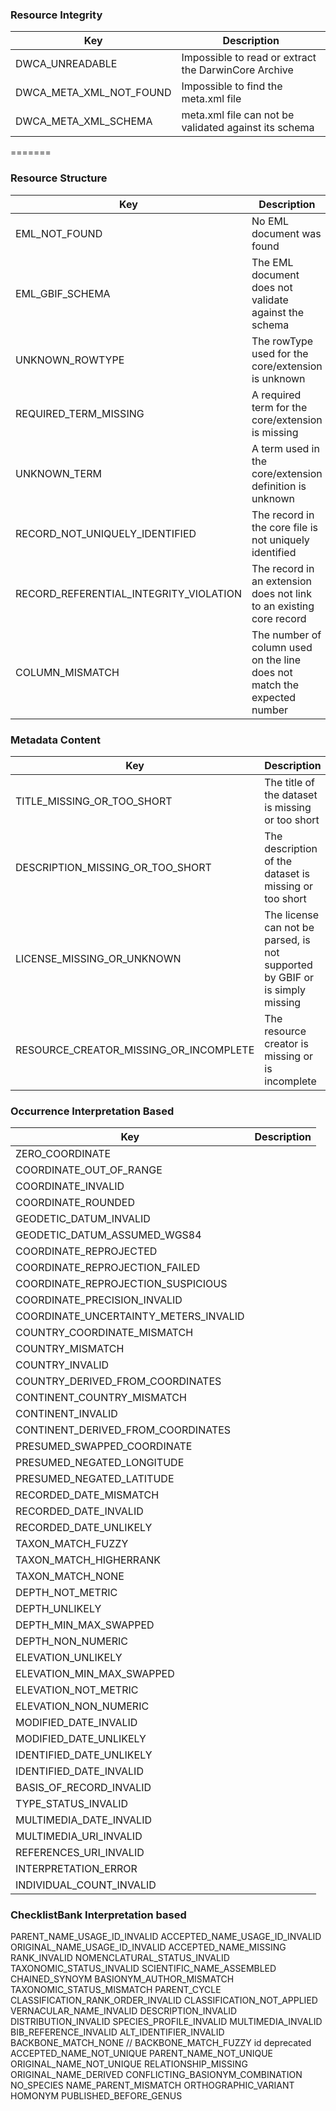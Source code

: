 ### Resource Integrity
|Key            |Description    |
| ------------- | ------------- |
DWCA_UNREADABLE | Impossible to read or extract the DarwinCore Archive
DWCA_META_XML_NOT_FOUND | Impossible to find the meta.xml file
DWCA_META_XML_SCHEMA | meta.xml file can not be validated against its schema
=======

### Resource Structure
|Key            |Description    |
| ------------- | ------------- |
|EML_NOT_FOUND| No EML document was found
|EML_GBIF_SCHEMA| The EML document does not validate against the schema
|UNKNOWN_ROWTYPE| The rowType used for the core/extension is unknown
|REQUIRED_TERM_MISSING| A required term for the core/extension is missing
|UNKNOWN_TERM| A term used in the core/extension definition is unknown
|RECORD_NOT_UNIQUELY_IDENTIFIED| The record in the core file is not uniquely identified
|RECORD_REFERENTIAL_INTEGRITY_VIOLATION| The record in an extension does not link to an existing core record
|COLUMN_MISMATCH| The number of column used on the line does not match the expected number

### Metadata Content
|Key            |Description    |
| ------------- | ------------- |
|TITLE_MISSING_OR_TOO_SHORT| The title of the dataset is missing or too short
|DESCRIPTION_MISSING_OR_TOO_SHORT| The description of the dataset is missing or too short
|LICENSE_MISSING_OR_UNKNOWN| The license can not be parsed, is not supported by GBIF or is simply missing
|RESOURCE_CREATOR_MISSING_OR_INCOMPLETE| The resource creator is missing or is incomplete

### Occurrence Interpretation Based

|Key            |Description    |
| ------------- | ------------- |
|ZERO_COORDINATE|
|COORDINATE_OUT_OF_RANGE|
|COORDINATE_INVALID|
|COORDINATE_ROUNDED|
|GEODETIC_DATUM_INVALID|
|GEODETIC_DATUM_ASSUMED_WGS84|
|COORDINATE_REPROJECTED|
|COORDINATE_REPROJECTION_FAILED|
|COORDINATE_REPROJECTION_SUSPICIOUS|
|COORDINATE_PRECISION_INVALID|
|COORDINATE_UNCERTAINTY_METERS_INVALID|
|COUNTRY_COORDINATE_MISMATCH|
|COUNTRY_MISMATCH|
|COUNTRY_INVALID|
|COUNTRY_DERIVED_FROM_COORDINATES|
|CONTINENT_COUNTRY_MISMATCH|
|CONTINENT_INVALID|
|CONTINENT_DERIVED_FROM_COORDINATES|
|PRESUMED_SWAPPED_COORDINATE|
|PRESUMED_NEGATED_LONGITUDE|
|PRESUMED_NEGATED_LATITUDE|
|RECORDED_DATE_MISMATCH|
|RECORDED_DATE_INVALID|
|RECORDED_DATE_UNLIKELY|
|TAXON_MATCH_FUZZY|
|TAXON_MATCH_HIGHERRANK|
|TAXON_MATCH_NONE|
|DEPTH_NOT_METRIC|
|DEPTH_UNLIKELY|
|DEPTH_MIN_MAX_SWAPPED|
|DEPTH_NON_NUMERIC|
|ELEVATION_UNLIKELY|
|ELEVATION_MIN_MAX_SWAPPED|
|ELEVATION_NOT_METRIC|
|ELEVATION_NON_NUMERIC|
|MODIFIED_DATE_INVALID|
|MODIFIED_DATE_UNLIKELY|
|IDENTIFIED_DATE_UNLIKELY|
|IDENTIFIED_DATE_INVALID|
|BASIS_OF_RECORD_INVALID|
|TYPE_STATUS_INVALID|
|MULTIMEDIA_DATE_INVALID|
|MULTIMEDIA_URI_INVALID|
|REFERENCES_URI_INVALID|
|INTERPRETATION_ERROR|
|INDIVIDUAL_COUNT_INVALID|

### ChecklistBank Interpretation based
PARENT_NAME_USAGE_ID_INVALID
ACCEPTED_NAME_USAGE_ID_INVALID
ORIGINAL_NAME_USAGE_ID_INVALID
ACCEPTED_NAME_MISSING
RANK_INVALID
NOMENCLATURAL_STATUS_INVALID
TAXONOMIC_STATUS_INVALID
SCIENTIFIC_NAME_ASSEMBLED
CHAINED_SYNOYM
BASIONYM_AUTHOR_MISMATCH
TAXONOMIC_STATUS_MISMATCH
PARENT_CYCLE
CLASSIFICATION_RANK_ORDER_INVALID
CLASSIFICATION_NOT_APPLIED
VERNACULAR_NAME_INVALID
DESCRIPTION_INVALID
DISTRIBUTION_INVALID
SPECIES_PROFILE_INVALID
MULTIMEDIA_INVALID
BIB_REFERENCE_INVALID
ALT_IDENTIFIER_INVALID
BACKBONE_MATCH_NONE
// BACKBONE_MATCH_FUZZY id deprecated
ACCEPTED_NAME_NOT_UNIQUE
PARENT_NAME_NOT_UNIQUE
ORIGINAL_NAME_NOT_UNIQUE
RELATIONSHIP_MISSING
ORIGINAL_NAME_DERIVED
CONFLICTING_BASIONYM_COMBINATION
NO_SPECIES
NAME_PARENT_MISMATCH
ORTHOGRAPHIC_VARIANT
HOMONYM
PUBLISHED_BEFORE_GENUS
